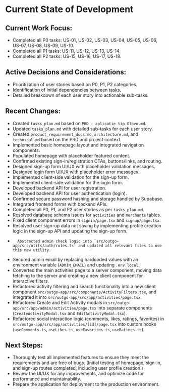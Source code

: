 # Current State of Development

## Current Work Focus:
*   Completed all P0 tasks: US-01, US-02, US-03, US-04, US-05, US-06, US-07, US-08, US-09, US-10.
*   Completed all P1 tasks: US-11, US-12, US-13, US-14.
*   Completed all P2 tasks: US-15, US-16, US-17, US-18.

## Active Decisions and Considerations:
*   Prioritization of user stories based on P0, P1, P2 categories.
*   Identification of initial dependencies between tasks.
*   Detailed breakdown of each user story into actionable sub-tasks.

## Recent Changes:
*   Created `tasks_plan.md` based on `PRD - aplicatie tip Glovo.md`.
*   Updated `tasks_plan.md` with detailed sub-tasks for each user story.
*   Created `product_requirement_docs.md`, `architecture.md`, and `technical.md` based on the PRD and project context.
*   Implemented basic homepage layout and integrated navigation components.
*   Populated homepage with placeholder featured content.
*   Confirmed existing sign-in/registration CTAs, buttons/links, and routing.
*   Designed sign-up form UI/UX with placeholder validation messages.
*   Designed login form UI/UX with placeholder error messages.
*   Implemented client-side validation for the sign-up form.
*   Implemented client-side validation for the login form.
*   Developed backend API for user registration.
*   Developed backend API for user authentication (login).
*   Confirmed secure password hashing and storage handled by Supabase.
*   Integrated frontend forms with backend APIs.
*   Completed all P0, P1, and P2 user stories as per `tasks_plan.md`.
*   Resolved database schema issues for `activities` and `merchants` tables.
*   Fixed client component errors in `signin/page.tsx` and `signup/page.tsx`.
*   Resolved user sign-up data not saving by implementing profile creation logic in the sign-up API and updating the sign-up form.
*       Abstracted admin check logic into `src/outgo-app/src/utils/auth/roles.ts` and updated all relevant files to use this new utility.
*   Secured admin email by replacing hardcoded values with an environment variable (`ADMIN_EMAIL`) and updating `.env.local`.
*   Converted the main activities page to a server component, moving data fetching to the server and creating a new client component for interactive filters.
*   Refactored activity filtering and search functionality into a new client component `src/outgo-app/src/components/ActivityFilters.tsx`, and integrated it into `src/outgo-app/src/app/activities/page.tsx`.
*   Refactored Create and Edit Activity modals in `src/outgo-app/src/app/admin/activities/page.tsx` into separate components (`CreateActivityModal.tsx` and `EditActivityModal.tsx`).
*   Refactored social interaction logic (comments, likes, ratings, favorites) in `src/outgo-app/src/app/activities/[id]/page.tsx` into custom hooks (`useComments.ts`, `useLikes.ts`, `useFavorites.ts`, `useRatings.ts`).

## Next Steps:
*   Thoroughly test all implemented features to ensure they meet the requirements and are free of bugs. (Initial testing of homepage, sign-in, and sign-up routes completed, including user profile creation.)
*   Review the UI/UX for any improvements, and optimize code for performance and maintainability.
*   Prepare the application for deployment to the production environment.
